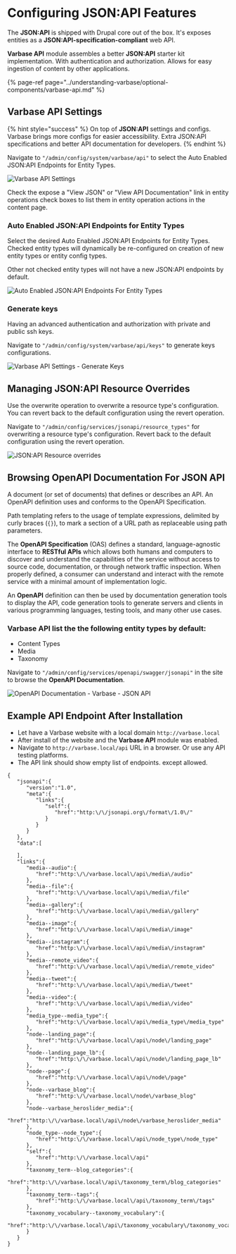 # Configuring JSON:API Features

The **JSON:API** is shipped with Drupal core out of the box. It's exposes entities as a **JSON:API-specification-compliant** web API.

**Varbase API** module assembles a better **JSON:API** starter kit implementation. With authentication and authorization. Allows for easy ingestion of content by other applications.

{% page-ref page="../understanding-varbase/optional-components/varbase-api.md" %}

## Varbase API Settings

{% hint style="success" %}
 On top of **JSON:API** settings and configs. Varbase brings more configs for easier accessibility. Extra JSON:API specifications and better API documentation for developers.
{% endhint %}

Navigate to `"/admin/config/system/varbase/api"`  to select the Auto Enabled JSON:API Endpoints for Entity Types.

![Varbase API Settings](../../.gitbook/assets/varbase-api-settings-small.png)

Check the expose a "View JSON" or "View API Documentation" link in entity operations check boxes to list them in entity operation actions in the content page.

### Auto Enabled JSON:API Endpoints for Entity Types

Select the desired Auto Enabled JSON:API Endpoints for Entity Types. Checked entity types will dynamically be re-configured on creation of new entity types or entity config types.

Other not checked entity types will not have a new JSON:API endpoints by default.

![Auto Enabled JSON:API Endpoints For Entity Types](../../.gitbook/assets/varbase-api-settings-auto_enabled_entity_types.png)

### Generate keys

Having an advanced authentication and authorization with private and public ssh keys.

Navigate to `"/admin/config/system/varbase/api/keys"` to generate keys configurations.

![Varbase API Settings - Generate Keys](../../.gitbook/assets/varbase-api-settings-generate-keys.png)

## **Managing JSON:API Resource Overrides**

Use the overwrite operation to overwrite a resource type's configuration. You can revert back to the default configuration using the revert operation.

Navigate to `"/admin/config/services/jsonapi/resource_types"` for overwriting a resource type's configuration. Revert back to the default configuration using the revert operation.

![JSON:API Resource overrides](../../.gitbook/assets/json-api-resource-overrides-varbase-json-api.png)



## **Browsing OpenAPI Documentation For JSON API**

A document \(or set of documents\) that defines or describes an API. An OpenAPI definition uses and conforms to the OpenAPI Specification.

Path templating refers to the usage of template expressions, delimited by curly braces \(`{}`\), to mark a section of a URL path as replaceable using path parameters.

The **OpenAPI Specification** \(OAS\) defines a standard, language-agnostic interface to **RESTful APIs** which allows both humans and computers to discover and understand the capabilities of the service without access to source code, documentation, or through network traffic inspection. When properly defined, a consumer can understand and interact with the remote service with a minimal amount of implementation logic.

An **OpenAPI** definition can then be used by documentation generation tools to display the API, code generation tools to generate servers and clients in various programming languages, testing tools, and many other use cases.

### Varbase API list the the following entity types by default: 

* Content Types
* Media
* Taxonomy

Navigate to `"/admin/config/services/openapi/swagger/jsonapi"` in the site to browse the **OpenAPI Documentation**.

![OpenAPI Documentation - Varbase - JSON API](../../.gitbook/assets/openapi-documentation-varbase-json-api-small.png)

## Example API Endpoint After Installation

* Let have a Varbase website with a local domain `http://varbase.local`
* After install of the website and the **Varbase API** module was enabled.
* Navigate to `http://varbase.local/api` URL in a browser. Or use any API testing platforms.
* The API link should show empty list of endpoints. except allowed.

```text
{
   "jsonapi":{
      "version":"1.0",
      "meta":{
         "links":{
            "self":{
               "href":"http:\/\/jsonapi.org\/format\/1.0\/"
            }
         }
      }
   },
   "data":[
      
   ],
   "links":{
      "media--audio":{
         "href":"http:\/\/varbase.local\/api\/media\/audio"
      },
      "media--file":{
         "href":"http:\/\/varbase.local\/api\/media\/file"
      },
      "media--gallery":{
         "href":"http:\/\/varbase.local\/api\/media\/gallery"
      },
      "media--image":{
         "href":"http:\/\/varbase.local\/api\/media\/image"
      },
      "media--instagram":{
         "href":"http:\/\/varbase.local\/api\/media\/instagram"
      },
      "media--remote_video":{
         "href":"http:\/\/varbase.local\/api\/media\/remote_video"
      },
      "media--tweet":{
         "href":"http:\/\/varbase.local\/api\/media\/tweet"
      },
      "media--video":{
         "href":"http:\/\/varbase.local\/api\/media\/video"
      },
      "media_type--media_type":{
         "href":"http:\/\/varbase.local\/api\/media_type\/media_type"
      },
      "node--landing_page":{
         "href":"http:\/\/varbase.local\/api\/node\/landing_page"
      },
      "node--landing_page_lb":{
         "href":"http:\/\/varbase.local\/api\/node\/landing_page_lb"
      },
      "node--page":{
         "href":"http:\/\/varbase.local\/api\/node\/page"
      },
      "node--varbase_blog":{
         "href":"http:\/\/varbase.local\/node\/varbase_blog"
      },
      "node--varbase_heroslider_media":{
         "href":"http:\/\/varbase.local\/api\/node\/varbase_heroslider_media"
      },
      "node_type--node_type":{
         "href":"http:\/\/varbase.local\/api\/node_type\/node_type"
      },
      "self":{
         "href":"http:\/\/varbase.local\/api"
      },
      "taxonomy_term--blog_categories":{
         "href":"http:\/\/varbase.local\/api\/taxonomy_term\/blog_categories"
      },
      "taxonomy_term--tags":{
         "href":"http:\/\/varbase.local\/api\/taxonomy_term\/tags"
      },
      "taxonomy_vocabulary--taxonomy_vocabulary":{
         "href":"http:\/\/varbase.local\/api\/taxonomy_vocabulary\/taxonomy_vocabulary"
      }
   }
}
```





